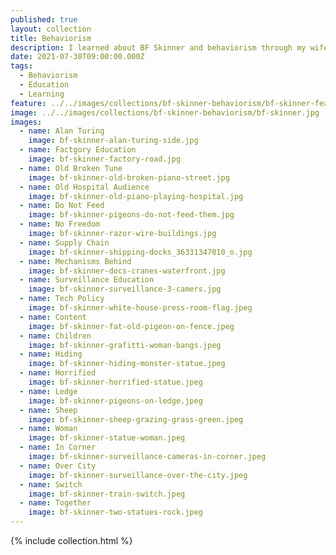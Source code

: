 ```yaml
---
published: true
layout: collection
title: Behaviorism
description: I learned about BF Skinner and behaviorism through my wife's work. As I learned about how behaviorism was dismissed as something of the past, while simultaneously being a ubiquitous aspect of how we deliver technology online today, I found myself thinking about the role APIs play in all of this. These photos reflect he behaviorism that is baked just beneath the surface of the technology we depend on each day on our mobile phones and online platforms we spend our time. Revealing how much of what I do in the tech space is just about behavioral conditioning.
date: 2021-07-30T09:00:00.000Z
tags:
  - Behaviorism
  - Education
  - Learning
feature: ../../images/collections/bf-skinner-behaviorism/bf-skinner-feature.jpg
image: ../../images/collections/bf-skinner-behaviorism/bf-skinner.jpg
images:
  - name: Alan Turing
    image: bf-skinner-alan-turing-side.jpg
  - name: Factgory Education
    image: bf-skinner-factory-road.jpg
  - name: Old Broken Tune
    image: bf-skinner-old-broken-piano-street.jpg
  - name: Old Hospital Audience
    image: bf-skinner-old-piano-playing-hospital.jpg
  - name: Do Not Feed
    image: bf-skinner-pigeons-do-not-feed-them.jpg
  - name: No Freedom
    image: bf-skinner-razor-wire-buildings.jpg
  - name: Supply Chain
    image: bf-skinner-shipping-docks_36331347010_o.jpg
  - name: Mechanisms Behind
    image: bf-skinner-docs-cranes-waterfront.jpg
  - name: Surveillance Education
    image: bf-skinner-surveillance-3-camers.jpg
  - name: Tech Policy
    image: bf-skinner-white-house-press-room-flag.jpeg
  - name: Content
    image: bf-skinner-fat-old-pigeon-on-fence.jpeg
  - name: Children
    image: bf-skinner-grafitti-woman-bangs.jpeg
  - name: Hiding
    image: bf-skinner-hiding-monster-statue.jpeg
  - name: Horrified
    image: bf-skinner-horrified-statue.jpeg
  - name: Ledge
    image: bf-skinner-pigeons-on-ledge.jpeg
  - name: Sheep
    image: bf-skinner-sheep-grazing-grass-green.jpeg
  - name: Woman
    image: bf-skinner-statue-woman.jpeg
  - name: In Corner
    image: bf-skinner-surveillance-cameras-in-corner.jpeg
  - name: Over City
    image: bf-skinner-surveillance-over-the-city.jpeg
  - name: Switch
    image: bf-skinner-train-switch.jpeg
  - name: Together
    image: bf-skinner-two-statues-rock.jpeg
---
```

{% include collection.html %}
